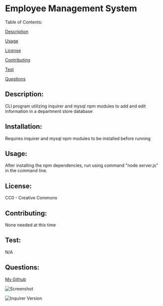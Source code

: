 
  # Employee Management System

  Table of Contents: 
  

  [Description](#description)
  

  [Usage](#usage)
  

  [License](#license)
  

  [Contributing](#contributing)
  

  [Test](#test)
  

  [Questions](#questions)

  ## Description:
  

  CLI program utilizing inquirer and mysql npm modules to add and edit information in a department store database 

  ## Installation:
  
 
  Requires inquirer and mysql npm modules to be installed before running

  ## Usage:
  

  After installing the npm dependencies, run using command "node server.js" in the command line. 

  ## License:
  

  CC0 - Creative Commons 

  ## Contributing:
  

  None needed at this time

  ## Test:
  

  N/A

  ## Questions:
  [My Github](https://github.com/ajper05)

  ![Screenshot](./screenshot)

  ![Inquirer Version](https://img.shields.io/node/v/inquirer/latest)


